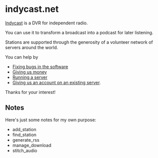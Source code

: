 # indycast.net

[Indycast](http://indycast.net) is a DVR for independent radio. 

You can use it to transform a broadcast into a podcast for later listening.

Stations are supported through the generosity of a volunteer network of servers around the world.

You can help by

 * [Fixing bugs in the software](https://github.com/kristopolous/DRR/issues)
 * [Giving us money](https://github.com/kristopolous/DRR/wiki/Donating-Money)
 * [Running a server](https://github.com/kristopolous/DRR/wiki/Join-the-Federation)
 * [Giving us an account on an existing server](https://github.com/kristopolous/DRR/wiki/Donating-Servers).

Thanks for your interest!


## Notes

Here's just some notes for my own purpose:

 * add_station 
 * find_station 
 * generate_rss 
 * manage_download 
 * stitch_audio
